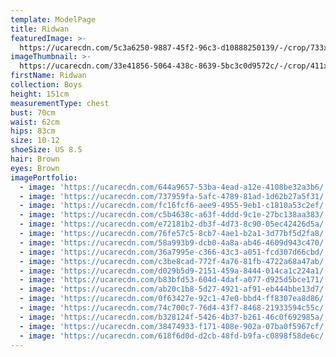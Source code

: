 ```yaml
---
template: ModelPage
title: Ridwan
featuredImage: >-
  https://ucarecdn.com/5c3a6250-9887-45f2-96c3-d10888250139/-/crop/733x427/0,13/-/preview/
imageThumbnail: >-
  https://ucarecdn.com/33e41856-5064-438c-8639-5bc3c0d9572c/-/crop/411x633/206,0/-/preview/
firstName: Ridwan
collection: Boys
height: 151cm
measurementType: chest
bust: 70cm
waist: 62cm
hips: 83cm
size: 10-12
shoeSize: US 8.5
hair: Brown
eyes: Brown
imagePortfolio:
  - image: 'https://ucarecdn.com/644a9657-53ba-4ead-a12e-4108be32a3b6/'
  - image: 'https://ucarecdn.com/737959fa-5afc-4789-81ad-1d62b27a5f31/'
  - image: 'https://ucarecdn.com/fc16fcf6-aee9-4955-9eb1-c1810a53c2ef/'
  - image: 'https://ucarecdn.com/c5b4638c-a63f-4ddd-9c1e-27bc138aa383/'
  - image: 'https://ucarecdn.com/e72181b2-db3f-4d73-8c90-05ec42426d5a/'
  - image: 'https://ucarecdn.com/76fe57c5-8cb7-4ae1-b2a1-3d77bf5d2fa8/'
  - image: 'https://ucarecdn.com/58a993b9-dcb0-4a8a-ab46-4609d943c470/'
  - image: 'https://ucarecdn.com/36a7995e-c366-43c3-a051-fcd307d66cbd/'
  - image: 'https://ucarecdn.com/c3be8cad-772f-4a76-81fb-4722a68a47ab/'
  - image: 'https://ucarecdn.com/d029b5d9-2151-459a-8444-014ca1c224a1/'
  - image: 'https://ucarecdn.com/b83bfd53-604d-4daf-a077-d925d5bce171/'
  - image: 'https://ucarecdn.com/ab20c1b8-5d27-4921-af91-eb444bbe13d7/'
  - image: 'https://ucarecdn.com/0f63427e-92c1-47e0-bbd4-ff8307ea8d86/'
  - image: 'https://ucarecdn.com/74c700c7-76d4-43f7-8468-21933594c55c/'
  - image: 'https://ucarecdn.com/b328124f-5426-4b37-b261-46c0f692985a/'
  - image: 'https://ucarecdn.com/38474933-f171-408e-902a-07ba0f5967cf/'
  - image: 'https://ucarecdn.com/618f6d0d-d2cb-48fd-b9fa-c0898f58de6c/'
---
```


